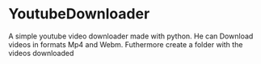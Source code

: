 # YoutubeDownloader
A simple youtube video downloader made with python.  He can Download videos in formats Mp4 and Webm. Futhermore create a folder with the videos downloaded

